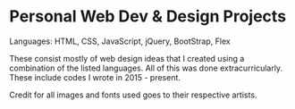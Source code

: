 # Personal Web Dev & Design Projects
Languages: HTML, CSS, JavaScript, jQuery, BootStrap, Flex

These consist mostly of web design ideas that I created using a combination of the listed languages. All of this was done extracurricularly. These include codes I wrote in 2015 - present.

Credit for all images and fonts used goes to their respective artists.
